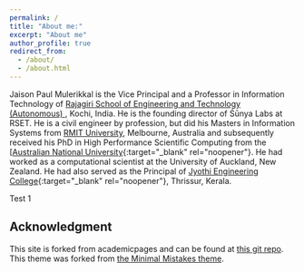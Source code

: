 ```yaml
---
permalink: /
title: "About me:"
excerpt: "About me"
author_profile: true
redirect_from: 
  - /about/
  - /about.html
---
```

Jaison Paul Mulerikkal is the Vice Principal and a Professor in Information Technology of <a href="hwww.rajagiritech.ac.in">Rajagiri School of Engineering and Technology (Autonomous) </a>, Kochi, India. He is the founding director of Śūnya Labs at RSET. He is a civil engineer by profession, but did his Masters in Information Systems from <a href="www.rmit.edu.au" target="_blank">RMIT University</a>, Melbourne, Australia and subsequently received his PhD in High Performance Scientific Computing from the [[Australian National University](http://www.anu.edu.au){:target="_blank" rel="noopener"}. He had worked as a computational scientist at the University of Auckland, New Zealand. He had also served as the Principal of [Jyothi Engineering College](www.jecc.ac.in){:target="_blank" rel="noopener"}, Thrissur, Kerala. 


Test 1


Acknowledgment
------
This site is forked from academicpages and can be found at [this git repo](https://academicpages.github.io/). This theme was forked from [the Minimal Mistakes theme](https://mmistakes.github.io/minimal-mistakes/docs/configuration/).
